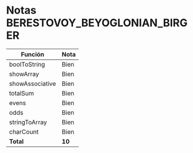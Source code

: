# Notas BERESTOVOY_BEYOGLONIAN_BIRGER

| Función         | Nota   |
| --------------- | ------ |
| boolToString    | Bien   |
| showArray       | Bien   |
| showAssociative | Bien   |
| totalSum        | Bien   |
| evens           | Bien   |
| odds            | Bien   |
| stringToArray   | Bien   |
| charCount       | Bien   |
| **Total**       | **10** |
